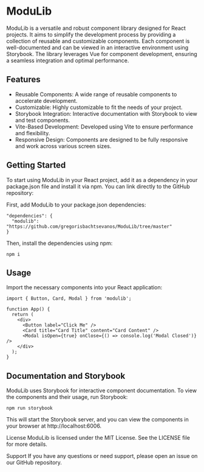 # ModuLib

ModuLib is a versatile and robust component library designed for React projects. It aims to simplify the development process by providing a collection of reusable and customizable components. Each component is well-documented and can be viewed in an interactive environment using Storybook. The library leverages Vue for component development, ensuring a seamless integration and optimal performance.

## Features
- Reusable Components: A wide range of reusable components to accelerate development.
- Customizable: Highly customizable to fit the needs of your project.
- Storybook Integration: Interactive documentation with Storybook to view and test components.
- Vite-Based Development: Developed using Vite to ensure performance and flexibility.
- Responsive Design: Components are designed to be fully responsive and work across various screen sizes.

## Getting Started

To start using ModuLib in your React project, add it as a dependency in your package.json file and install it via npm. You can link directly to the GitHub repository:

First, add ModuLib to your package.json dependencies:

```
"dependencies": {
  "modulib": "https://github.com/gregorisbachtsevanos/ModuLib/tree/master"
}
```

Then, install the dependencies using npm:
```
npm i
```

## Usage
Import the necessary components into your React application:

```
import { Button, Card, Modal } from 'modulib';

function App() {
  return (
    <div>
      <Button label="Click Me" />
      <Card title="Card Title" content="Card Content" />
      <Modal isOpen={true} onClose={() => console.log('Modal Closed')} />
    </div>
  );
}
```

## Documentation and Storybook
ModuLib uses Storybook for interactive component documentation. To view the components and their usage, run Storybook:

```
npm run storybook
```

This will start the Storybook server, and you can view the components in your browser at http://localhost:6006.

License
ModuLib is licensed under the MIT License. See the LICENSE file for more details.

Support
If you have any questions or need support, please open an issue on our GitHub repository.
